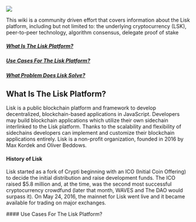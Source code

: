 ![](https://cdn-images-2.medium.com/max/2000/1*GVrZhXErK_H4zfWr0sENKg.jpeg)

This wiki is a community driven effort that covers information about the Lisk platform, including but not limited to: the underlying cryptocurrency (LSK), peer-to-peer technology, algorithm consensus, delegate proof of stake

  ##### <a href="#what">What Is The Lisk Platform?</a>
  ##### <a href="#purpose">Use Cases For The Lisk Platform?</a>
  ##### <a href="#problem">What Problem Does Lisk Solve?</a>


<a name="what" />

## What Is The Lisk Platform?

Lisk is a public blockchain platform and framework to develop decentralized, blockchain-based applications in JavaScript. Developers may build blockchain applications which utilize their own sidechain interlinked to the Lisk platform. Thanks to the scalability and flexibility of sidechains developers can implement and customize their blockchain applications entirely. Lisk is a non-profit organization, founded in 2016 by Max Kordek and Oliver Beddows.

#### History of Lisk

Lisk started as a fork of Crypti beginning with an ICO (Initial Coin Offering) to decide the initial distribution and raise development funds. The ICO raised $5.8 million and, at the time, was the second most successful cryptocurrency crowdfund (later that month, WAVES and The DAO would surpass it). On May 24, 2016, the mainnet for Lisk went live and it became available for trading on major exchanges.

<a name="purpose" />
#### Use Cases For The Lisk Platform?
